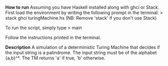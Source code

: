 **How to run**
Assuming you have Haskell installed along with ghci or Stack.
First load the environment by writing the following prompt in the terminal:
	> stack ghci turingMachine.hs
(NB: Remove 'stack' if you don't use Stack)

To run the script, simply type
    > main

Follow the instructions printed in the terminal.

**Description**
A simulation of a deterministic Turing Machine that decides if the input string
is a palindrome. The input string must be of the alphabet {a,b}^\*. The TM
returns 'a' if true, 'b' otherwise.

